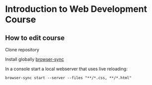 # Introduction to Web Development Course

## How to edit course

Clone repository

Install globally [browser-sync](https://www.browsersync.io/)

In a console start a local webserver that uses live reloading:

```console
browser-sync start --server --files "**/*.css, **/*.html"
```
